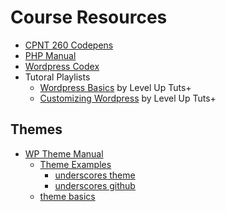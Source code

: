 # Course Resources
- [CPNT 260 Codepens](https://codepen.io/collection/DyMkML)
- [PHP Manual](https://www.php.net/manual/en/index.php)
- [Wordpress Codex](https://codex.wordpress.org/)
- Tutoral Playlists
  - [Wordpress Basics](https://www.youtube.com/playlist?list=PLC5E59DD6D84D34DC) by Level Up Tuts+
  - [Customizing Wordpress](https://www.youtube.com/playlist?list=PLLnpHn493BHGACfv4rC29kJamYMtw34D9) by Level Up Tuts+

## Themes
- [WP Theme Manual](https://developer.wordpress.org/themes/)
  - [Theme Examples](https://developer.wordpress.org/themes/getting-started/theme-development-examples/)
    - [underscores theme](https://underscores.me/)
    - [underscores github](https://github.com/automattic/_s)
  - [theme basics](https://developer.wordpress.org/themes/basics/)
